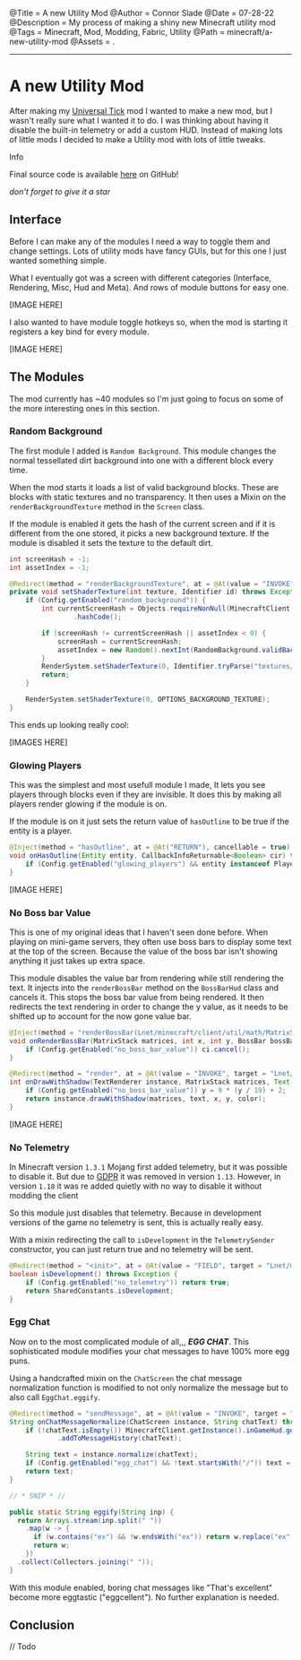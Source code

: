 @Title = A new Utility Mod
@Author = Connor Slade
@Date = 07-28-22
@Description = My process of making a shiny new Minecraft utility mod
@Tags = Minecraft, Mod, Modding, Fabric, Utility
@Path = minecraft/a-new-utility-mod
@Assets = .

---

# A new Utility Mod

After making my [Universal Tick](/writing/minecraft/universal-tick) mod I wanted to make a new mod, but I wasn't really sure what I wanted it to do.
I was thinking about having it disable the built-in telemetry or add a custom HUD.
Instead of making lots of little mods I decided to make a Utility mod with lots of little tweaks.

<div ad info>
Info

Final source code is available [here](https://github.com/Basicprogrammer10/SigmaUtils) on GitHub!

_don't forget to give it a star_

</div>

## Interface

Before I can make any of the modules I need a way to toggle them and change settings.
Lots of utility mods have fancy GUIs, but for this one I just wanted something simple.

What I eventually got was a screen with different categories (Interface, Rendering, Misc, Hud and Meta).
And rows of module buttons for easy one.

[IMAGE HERE]

I also wanted to have module toggle hotkeys so, when the mod is starting it registers a key bind for every module.

[IMAGE HERE]

## The Modules

The mod currently has ~40 modules so I'm just going to focus on some of the more interesting ones in this section.

### Random Background

The first module I added is `Random Background`.
This module changes the normal tessellated dirt background into one with a different block every time.

When the mod starts it loads a list of valid background blocks.
These are blocks with static textures and no transparency.
It then uses a Mixin on the `renderBackgroundTexture` method in the `Screen` class.

If the module is enabled it gets the hash of the current screen and if it is different from the one stored, it picks a new background texture.
If the module is disabled it sets the texture to the default dirt.

```java
int screenHash = -1;
int assetIndex = -1;

@Redirect(method = "renderBackgroundTexture", at = @At(value = "INVOKE", target = "Lcom/mojang/blaze3d/systems/RenderSystem;setShaderTexture(ILnet/minecraft/util/Identifier;)V"))
private void setShaderTexture(int texture, Identifier id) throws Exception {
    if (Config.getEnabled("random_background")) {
        int currentScreenHash = Objects.requireNonNull(MinecraftClient.getInstance().currentScreen)
                .hashCode();

        if (screenHash != currentScreenHash || assetIndex < 0) {
            screenHash = currentScreenHash;
            assetIndex = new Random().nextInt(RandomBackground.validBackgrounds.size());
        }
        RenderSystem.setShaderTexture(0, Identifier.tryParse("textures/block/" + RandomBackground.validBackgrounds.get(assetIndex) + ".png"));
        return;
    }

    RenderSystem.setShaderTexture(0, OPTIONS_BACKGROUND_TEXTURE);
}
```

This ends up looking really cool:

[IMAGES HERE]

### Glowing Players

This was the simplest and most usefull module I made, It lets you see players through blocks even if they are invisible.
It does this by making all players render glowing if the module is on.

If the module is on it just sets the return value of `hasOutline` to be true if the entity is a player.

```java
@Inject(method = "hasOutline", at = @At("RETURN"), cancellable = true)
void onHasOutline(Entity entity, CallbackInfoReturnable<Boolean> cir) throws Exception {
    if (Config.getEnabled("glowing_players") && entity instanceof PlayerEntity) cir.setReturnValue(true);
}
```

[IMAGE HERE]

### No Boss bar Value

This is one of my original ideas that I haven't seen done before.
When playing on mini-game servers, they often use boss bars to display some text at the top of the screen.
Because the value of the boss bar isn't showing anything it just takes up extra space.

This module disables the value bar from rendering while still rendering the text.
It injects into the `renderBossBar` method on the `BossBarHud` class and cancels it.
This stops the boss bar value from being rendered.
It then redirects the text rendering in order to change the y value, as it needs to be shifted up to account for the now gone value bar.

```java
@Inject(method = "renderBossBar(Lnet/minecraft/client/util/math/MatrixStack;IILnet/minecraft/entity/boss/BossBar;)V", at = @At("HEAD"), cancellable = true)
void onRenderBossBar(MatrixStack matrices, int x, int y, BossBar bossBar, CallbackInfo ci) throws Exception {
    if (Config.getEnabled("no_boss_bar_value")) ci.cancel();
}

@Redirect(method = "render", at = @At(value = "INVOKE", target = "Lnet/minecraft/client/font/TextRenderer;drawWithShadow(Lnet/minecraft/client/util/math/MatrixStack;Lnet/minecraft/text/Text;FFI)I"))
int onDrawWithShadow(TextRenderer instance, MatrixStack matrices, Text text, float x, float y, int color) throws Exception {
    if (Config.getEnabled("no_boss_bar_value")) y = 9 * (y / 19) + 2;
    return instance.drawWithShadow(matrices, text, x, y, color);
}
```

[IMAGE HERE]

### No Telemetry

In Minecraft version `1.3.1` Mojang first added telemetry, but it was possible to disable it.
But due to [GDPR](https://gdpr-info.eu/) it was removed in version `1.13`.
However, in version `1.18` it was re added quietly with no way to disable it without modding the client

So this module just disables that telemetry.
Because in development versions of the game no telemetry is sent, this is actually really easy.

With a mixin redirecting the call to `isDevelopment` in the `TelemetrySender` constructor, you can just return true and no telemetry will be sent.

```java
@Redirect(method = "<init>", at = @At(value = "FIELD", target = "Lnet/minecraft/SharedConstants;isDevelopment:Z"))
boolean isDevelopment() throws Exception {
    if (Config.getEnabled("no_telemetry")) return true;
    return SharedConstants.isDevelopment;
}
```

### Egg Chat

Now on to the most complicated module of all,,, **_EGG CHAT_**.
This sophisticated module modifies your chat messages to have 100% more egg puns.

Using a handcrafted mixin on the `ChatScreen` the chat message normalization function is modified to not only normalize the message but to also call `EggChat.eggify`.

```java
@Redirect(method = "sendMessage", at = @At(value = "INVOKE", target = "Lnet/minecraft/client/gui/screen/ChatScreen;normalize(Ljava/lang/String;)Ljava/lang/String;"))
String onChatMessageNormalize(ChatScreen instance, String chatText) throws Exception {
    if (!chatText.isEmpty()) MinecraftClient.getInstance().inGameHud.getChatHud()
            .addToMessageHistory(chatText);

    String text = instance.normalize(chatText);
    if (Config.getEnabled("egg_chat") && !text.startsWith("/")) text = EggChat.eggify(text);
    return text;
}

// * SNIP * //

public static String eggify(String inp) {
  return Arrays.stream(inp.split(" "))
    .map(w -> {
      if (w.contains("ex") && !w.endsWith("ex")) return w.replace("ex", "egg");
      return w;
    })
  .collect(Collectors.joining(" "));
}
```

With this module enabled, boring chat messages like "That's excellent" become more eggtastic ("eggcellent").
No further explanation is needed.

## Conclusion

// Todo
